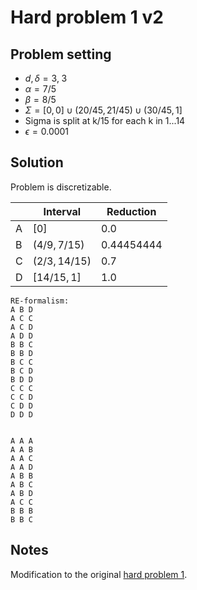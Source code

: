 # Hard problem 1 v2

## Problem setting
- $d, \delta = 3, \; 3$
- $\alpha=7/5$
- $\beta=8/5$
- $\Sigma=[0, 0] \cup (20/45, 21/45) \cup (30/45, 1]$
- Sigma is split at k/15 for each k in 1...14
- $\epsilon = 0.0001$

## Solution
Problem is discretizable.

$\;$| Interval | Reduction
----|---------|---------
A | $[0]$ | $0.0$
B | $(4/9,7/15)$ | $0.44454444$
C | $(2/3,14/15)$ | $0.7$
D | $[14/15,1]$ | $1.0$



```
RE-formalism:
A B D
A C C
A C D
A D D
B B C
B B D
B C C
B C D
B D D
C C C
C C D
C D D
D D D


A A A
A A B
A A C
A A D
A B B
A B C
A B D
A C C
B B B
B B C
```

## Notes

Modification to the original [hard problem 1](../hard_problem_1/hard_problem_1.md).